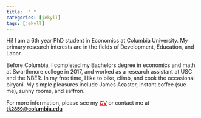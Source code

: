 ```yaml
---
title:  " "
categories: [jekyll]
tags: [jekyll]
---
```

Hi! I am a 6th year PhD student in Economics at Columbia University. My primary research interests are in the fields of Development, Education, and Labor. 

Before Columbia, I completed my Bachelors degree in economics and math at Swarthmore college in 2017, and worked as a research assistant at USC and the NBER. In my free time, I like to bike, climb, and cook the occasional biryani. My simple pleasures include James Acaster, instant coffee (sue me), sunny rooms, and saffron. 

For more information, please see my <a href="{{ site.baseurl }}/files/TK_CV_03.15.24" target="_blank"><b><font face="Arial" color="#cc0e0e">CV</font></b></a> or contact me at <a href="mailto:{{ site.author.email }}" title="Email {{ site.author.email }}" target="_blank"><b><font face="Arial" color="#cc0e0e">tk2859@columbia.edu</font></b></a>


